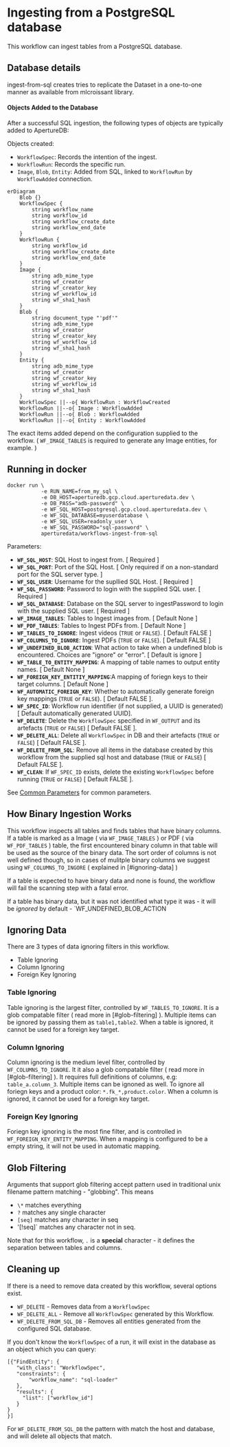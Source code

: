 # Ingesting from a PostgreSQL database

This workflow can ingest tables from a PostgreSQL database.

## Database details

ingest-from-sql creates tries to replicate the Dataset in a one-to-one manner as available from mlcroissant library.

#### Objects Added to the Database

After a successful SQL ingestion, the following types of objects are typically added to ApertureDB:

Objects created:
* `WorkflowSpec`: Records the intention of the ingest.
* `WorkflowRun`: Records the specific run.
* `Image`,  `Blob`, `Entity`: Added from SQL, linked to `WorkflowRun` by `WorkflowAdded` connection.

```mermaid
erDiagram
    Blob {}
    WorkflowSpec {
        string workflow_name
        string workflow_id
        string workflow_create_date
        string workflow_end_date
    }
    WorkflowRun {
        string workflow_id
        string workflow_create_date
        string workflow_end_date
    }
    Image {
        string adb_mime_type
        string wf_creator
        string wf_creator_key
        string wf_workflow_id
        string wf_sha1_hash
    }
    Blob {
        string document_type "'pdf'"
        string adb_mime_type
        string wf_creator
        string wf_creator_key
        string wf_workflow_id
        string wf_sha1_hash
    }
    Entity {
        string adb_mime_type
        string wf_creator
        string wf_creator_key
        string wf_workflow_id
        string wf_sha1_hash
    }
    WorkflowSpec ||--o{ WorkflowRun : WorkflowCreated
    WorkflowRun ||--o{ Image : WorkflowAdded
    WorkflowRun ||--o{ Blob : WorkflowAdded
    WorkflowRun ||--o{ Entity : WorkflowAdded
```

The exact items added depend on the configuration supplied to the workflow. (
`WF_IMAGE_TABLES` is required to generate any Image entities, for example. )

## Running in docker

```
docker run \
           -e RUN_NAME=from_my_sql \
           -e DB_HOST=aperturedb.gcp.cloud.aperturedata.dev \
           -e DB_PASS="adb-password" \
           -e WF_SQL_HOST=postgresql.gcp.cloud.aperturedata.dev \
           -e WF_SQL_DATABASE=myuserdatabase \
           -e WF_SQL_USER=readonly_user \
           -e WF_SQL_PASSWORD="sql-password" \
           aperturedata/workflows-ingest-from-sql
```

Parameters:
* **`WF_SQL_HOST`**: SQL Host to ingest from. [ Required ]
* **`WF_SQL_PORT`**: Port of the SQL Host. [ Only required if on a non-standard port for the SQL server type. ]
* **`WF_SQL_USER`**: Username for the supllied SQL Host. [ Required ]
* **`WF_SQL_PASSWORD`**: Password to login with the supplied SQL user. [ Required ]
* **`WF_SQL_DATABASE`**: Database on the SQL server to ingestPassword to login with the supplied SQL user. [ Required ]
* **`WF_IMAGE_TABLES`**: Tables to Ingest images from. [ Default None ]
* **`WF_PDF_TABLES`**: Tables to Ingest PDFs from. [ Default None ]
* **`WF_TABLES_TO_IGNORE`**: Ingest videos (`TRUE` or `FALSE`). [ Default FALSE ]
* **`WF_COLUMNS_TO_IGNORE`**: Ingest PDFs (`TRUE` or `FALSE`). [ Default FALSE ]
* **`WF_UNDEFINED_BLOB_ACTION`**: What action to take when a undefined blob is encountered. Choices are "ignore" or "error". [ Default is ignore ]
* **`WF_TABLE_TO_ENTITY_MAPPING`**: A mapping of table names to output entity names. [ Default None ]
* **`WF_FOREIGN_KEY_ENTITIY_MAPPING`**:A mapping of foriegn keys to their target columns. [ Default None ]
* **`WF_AUTOMATIC_FOREIGN_KEY`**: Whether to automatically generate foreign key mappings  (`TRUE` or `FALSE`). [ Default FALSE ].
* **`WF_SPEC_ID`**: Workflow run identifier (if not supplied, a UUID is generated) [ Default automatically generated UUID].
* **`WF_DELETE`**: Delete the `WorkflowSpec` specified in `WF_OUTPUT` and its artefacts (`TRUE` or `FALSE`) [ Default FALSE ].
* **`WF_DELETE_ALL`**: Delete all `WorkflowSpec` in DB and their artefacts (`TRUE` or `FALSE`) [ Default FALSE ].
* **`WF_DELETE_FROM_SQL`**: Remove all items in the database created by this workflow from the supplied sql host and database (`TRUE` or `FALSE`) [ Default FALSE ].
* **`WF_CLEAN`**: If `WF_SPEC_ID` exists, delete the existing `WorkflowSpec` before running (`TRUE` or `FALSE`) [ Default FALSE ].

See [Common Parameters](../../README.md#common-parameters) for common parameters.

## How Binary Ingestion Works

This workflow inspects all tables and finds tables that have binary columns.
If a table is marked as a Image ( via `WF_IMAGE_TABLES` ) or PDF ( via `WF_PDF_TABLES` ) table,
the first encountered binary column in that table will be used as the source of
the binary data. The sort order of columns is not well defined though, so in
cases of mulitple binary columns we suggest using `WF_COLUMNS_TO_INGORE` (
explained in [#ignoring-data] )

If a table is expected to have binary data and none is found, the workflow will
fail the scanning step with a fatal error.

If a table has binary data, but it was not identified what type it was - it will
be *ignored* by default - `WF_UNDEFINED_BLOB_ACTION


## Ignoring Data

There are 3 types of data ignoring filters in this workflow.
* Table Ignoring
* Column Ignoring
* Foreign Key Ignoring

### Table Ignoring
Table ignoring is the largest filter, controlled by `WF_TABLES_TO_IGNORE`. It is
a glob compatable filter ( read more in [#glob-filtering] ). Multiple items can
be ignored by passing them as `table1,table2`.  When a table is
ignored, it cannot be used for a foreign key target.

### Column Ignoring
Column ignoring is the medium level filter, controlled by
`WF_COLUMNS_TO_IGNORE`. It it also a glob compatable filter ( read more in [#glob-filtering] ).
It requires full definitions of columns, e.g: `table_a.column_3`. Multiple items can be ignoned as well.
To ignore all foriegn keys and a product color: `*.fk_*,product.color`. When a
column is ignored, it cannot be used for a foreign key target.

### Foreign Key Ignoring
Foriegn key ignoring is the most fine filter, and is controlled in
`WF_FOREIGN_KEY_ENTITY_MAPPING`. When a mapping is configured to be a empty
string, it will not be used in automatic mapping.

## Glob Filtering
Arguments that support glob filtering accept pattern used in traditional unix
filename pattern matching - "globbing". This means
- `\*` matches everything
- `?` matches any single character
- `[seq]` matches any character in seq
- '[!seq]` matches any character not in seq.

Note that for this workflow, `.` is a **special** character - it defines the
separation between tables and columns.



## Cleaning up

If there is a need to remove data created by this workflow, several options
exist.

- `WF_DELETE` - Removes data from a `WorkflowSpec`
- `WF_DELETE_ALL` - Remove all `WorkflowSpec` generated by this Workflow.
- `WF_DELETE_FROM_SQL_DB` - Removes all entities generated from the configured SQL database.

If you don't know the `WorkflowSpec` of a run, it will exist in the database as an object which you can query:
```
[{"FindEntity": {
   "with_class": "WorkflowSpec",
   "constraints": {
       "workflow_name": "sql-loader"
   },
   "results": {
     "list": ["workflow_id"]
   }
}
}]
```

For `WF_DELETE_FROM_SQL_DB` the pattern with match the host and database, and will delete all objects that match.   
